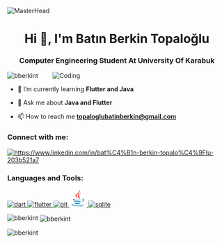 ![MasterHead](https://cdn-images-1.medium.com/fit/t/1600/480/1*vkfI4nFNheC5v0p7wzDtGg.gif)
<h1 align="center">Hi 👋, I'm Batın Berkin Topaloğlu</h1>
<h3 align="center">Computer Engineering Student At University Of Karabuk</h3>
<img align="right"  alt="Coding" width="400" src="https://i.pinimg.com/550x/54/e3/7d/54e37d8074ebcde1d96c77d7b2a7f310.jpg">

<p align="left"> <img src="https://komarev.com/ghpvc/?username=bberkint&label=Profile%20views&color=0e75b6&style=flat" alt="bberkint" /> </p>

- 🌱 I’m currently learning **Flutter and Java**

- 💬 Ask me about **Java and Flutter**

- 📫 How to reach me **topaloglubatinberkin@gmail.com**

<h3 align="left">Connect with me:</h3>
<p align="left">
<a href="https://www.linkedin.com/in/bat%c4%b1n-berkin-topalo%c4%9flu-203b521a7" target="blank"><img align="center" src="https://raw.githubusercontent.com/rahuldkjain/github-profile-readme-generator/master/src/images/icons/Social/linked-in-alt.svg" alt="https://www.linkedin.com/in/bat%C4%B1n-berkin-topalo%C4%9Flu-203b521a7" height="30" width="40" /></a>
</p>

<h3 align="left">Languages and Tools:</h3>
<p align="left"> <a href="https://dart.dev" target="_blank" rel="noreferrer"> <img src="https://www.vectorlogo.zone/logos/dartlang/dartlang-icon.svg" alt="dart" width="40" height="40"/> </a> <a href="https://flutter.dev" target="_blank" rel="noreferrer"> <img src="https://www.vectorlogo.zone/logos/flutterio/flutterio-icon.svg" alt="flutter" width="40" height="40"/> </a> <a href="https://git-scm.com/" target="_blank" rel="noreferrer"> <img src="https://www.vectorlogo.zone/logos/git-scm/git-scm-icon.svg" alt="git" width="40" height="40"/> </a> <a href="https://www.java.com" target="_blank" rel="noreferrer"> <img src="https://raw.githubusercontent.com/devicons/devicon/master/icons/java/java-original.svg" alt="java" width="40" height="40"/> </a> <a href="https://www.sqlite.org/" target="_blank" rel="noreferrer"> <img src="https://www.vectorlogo.zone/logos/sqlite/sqlite-icon.svg" alt="sqlite" width="40" height="40"/> </a> </p>

<p><img align="left" src="https://github-readme-stats.vercel.app/api/top-langs?username=bberkint&show_icons=true&locale=en&layout=compact" alt="bberkint" /></p>

<p>&nbsp;<img align="center" src="https://github-readme-stats.vercel.app/api?username=bberkint&show_icons=true&locale=en" alt="bberkint" /></p>

<p><img align="center" src="https://github-readme-streak-stats.herokuapp.com/?user=bberkint&" alt="bberkint" /></p>
